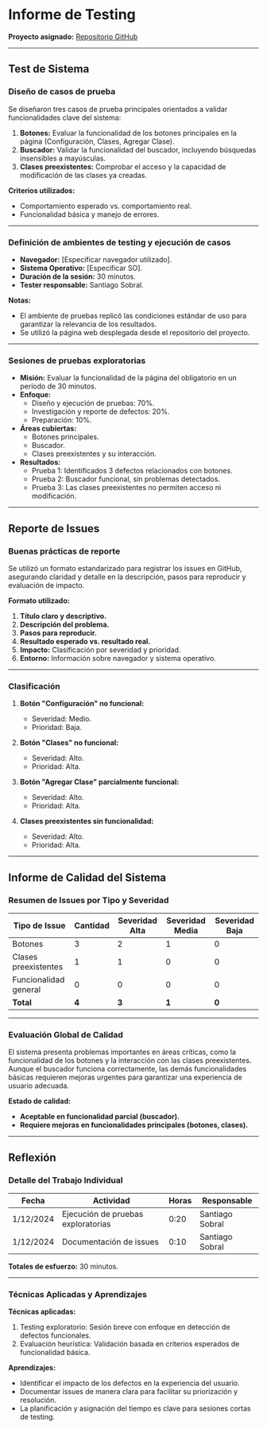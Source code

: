 # **Informe de Testing**

**Proyecto asignado:** [Repositorio GitHub](https://github.com/IngSoft-FIS-2024-2/proyecto-quagliata-ramirez)

---

## **Test de Sistema**

### **Diseño de casos de prueba**
Se diseñaron tres casos de prueba principales orientados a validar funcionalidades clave del sistema:  
1. **Botones:** Evaluar la funcionalidad de los botones principales en la página (Configuración, Clases, Agregar Clase).  
2. **Buscador:** Validar la funcionalidad del buscador, incluyendo búsquedas insensibles a mayúsculas.  
3. **Clases preexistentes:** Comprobar el acceso y la capacidad de modificación de las clases ya creadas.  

**Criterios utilizados:**  
- Comportamiento esperado vs. comportamiento real.  
- Funcionalidad básica y manejo de errores.  

---

### **Definición de ambientes de testing y ejecución de casos**
- **Navegador:** [Especificar navegador utilizado].  
- **Sistema Operativo:** [Especificar SO].  
- **Duración de la sesión:** 30 minutos.  
- **Tester responsable:** Santiago Sobral.  

**Notas:**  
- El ambiente de pruebas replicó las condiciones estándar de uso para garantizar la relevancia de los resultados.  
- Se utilizó la página web desplegada desde el repositorio del proyecto.  

---

### **Sesiones de pruebas exploratorias**
- **Misión:** Evaluar la funcionalidad de la página del obligatorio en un período de 30 minutos.  
- **Enfoque:**  
  - Diseño y ejecución de pruebas: 70%.  
  - Investigación y reporte de defectos: 20%.  
  - Preparación: 10%.  
- **Áreas cubiertas:**  
  - Botones principales.  
  - Buscador.  
  - Clases preexistentes y su interacción.  
- **Resultados:**  
  - Prueba 1: Identificados 3 defectos relacionados con botones.  
  - Prueba 2: Buscador funcional, sin problemas detectados.  
  - Prueba 3: Las clases preexistentes no permiten acceso ni modificación.  

---

## **Reporte de Issues**

### **Buenas prácticas de reporte**
Se utilizó un formato estandarizado para registrar los issues en GitHub, asegurando claridad y detalle en la descripción, pasos para reproducir y evaluación de impacto.  

**Formato utilizado:**  
1. **Título claro y descriptivo.**  
2. **Descripción del problema.**  
3. **Pasos para reproducir.**  
4. **Resultado esperado vs. resultado real.**  
5. **Impacto:** Clasificación por severidad y prioridad.  
6. **Entorno:** Información sobre navegador y sistema operativo.  

---

### **Clasificación**
1. **Botón "Configuración" no funcional:**  
   - Severidad: Medio.  
   - Prioridad: Baja.  

2. **Botón "Clases" no funcional:**  
   - Severidad: Alto.  
   - Prioridad: Alta.  

3. **Botón "Agregar Clase" parcialmente funcional:**  
   - Severidad: Alto.  
   - Prioridad: Alta.  

4. **Clases preexistentes sin funcionalidad:**  
   - Severidad: Alto.  
   - Prioridad: Alta.  

---

## **Informe de Calidad del Sistema**

### **Resumen de Issues por Tipo y Severidad**
| Tipo de Issue              | Cantidad | Severidad Alta | Severidad Media | Severidad Baja |
|----------------------------|----------|----------------|-----------------|----------------|
| Botones                   | 3        | 2              | 1               | 0              |
| Clases preexistentes       | 1        | 1              | 0               | 0              |
| Funcionalidad general      | 0        | 0              | 0               | 0              |
| **Total**                  | **4**    | **3**          | **1**           | **0**          |

---

### **Evaluación Global de Calidad**
El sistema presenta problemas importantes en áreas críticas, como la funcionalidad de los botones y la interacción con las clases preexistentes. Aunque el buscador funciona correctamente, las demás funcionalidades básicas requieren mejoras urgentes para garantizar una experiencia de usuario adecuada.  

**Estado de calidad:**  
- **Aceptable en funcionalidad parcial (buscador).**  
- **Requiere mejoras en funcionalidades principales (botones, clases).**  

---

## **Reflexión**

### **Detalle del Trabajo Individual**
| Fecha       | Actividad                         | Horas | Responsable       |
|-------------|-----------------------------------|-------|-------------------|
| 1/12/2024   | Ejecución de pruebas exploratorias | 0:20   | Santiago Sobral   |
| 1/12/2024   | Documentación de issues           | 0:10   | Santiago Sobral   |

**Totales de esfuerzo:** 30 minutos.  

---

### **Técnicas Aplicadas y Aprendizajes**
**Técnicas aplicadas:**  
1. Testing exploratorio: Sesión breve con enfoque en detección de defectos funcionales.  
2. Evaluación heurística: Validación basada en criterios esperados de funcionalidad básica.  

**Aprendizajes:**  
- Identificar el impacto de los defectos en la experiencia del usuario.  
- Documentar issues de manera clara para facilitar su priorización y resolución.  
- La planificación y asignación del tiempo es clave para sesiones cortas de testing.  
